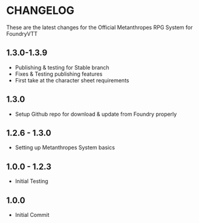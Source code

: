 # CHANGELOG
These are the latest changes for the Official Metanthropes RPG System for FoundryVTT
## 1.3.0-1.3.9
- Publishing & testing for Stable branch
- Fixes & Testing publishing features
- First take at the character sheet requirements
## 1.3.0
- Setup Github repo for download  & update from Foundry properly
## 1.2.6 - 1.3.0
- Setting up Metanthropes System basics
## 1.0.0 - 1.2.3
- Initial Testing
## 1.0.0
- Initial Commit